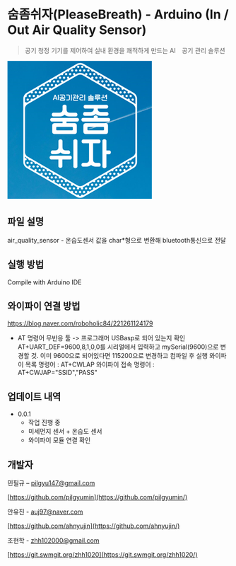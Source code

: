 # 숨좀쉬자(PleaseBreath) - Arduino (In / Out Air Quality Sensor)
> 공기 청정 기기를 제어하여 실내 환경을 쾌적하게 만드는 AI　공기 관리 솔루션

![pb](./image/pb.png)

## 파일 설명 

air_quality_sensor - 온습도센서 값을 char*형으로 변환해 bluetooth통신으로 전달

## 실행 방법

Compile with Arduino IDE

## 와이파이 연결 방법
https://blog.naver.com/roboholic84/221261124179
- AT 명령어 무반응 
툴 -> 프로그래머 USBasp로 되어 있는지 확인
AT+UART_DEF=9600,8,1,0,0를 시리얼에서 입력하고 mySerial(9600)으로 변경할 것.
이미 9600으로 되어있다면 115200으로 변경하고 컴파일 후 실행
와이파이 목록 명령어 : AT+CWLAP
와이파이 접속 명령어 : AT+CWJAP="SSID","PASS"


## 업데이트 내역

* 0.0.1
    * 작업 진행 중
    * 미세먼지 센서 + 온습도 센서
    * 와이파이 모듈 연결 확인
    
## 개발자

민필규 – pilgyu147@gmail.com

[https://github.com/pilgyumin](https://github.com/pilgyumin/)

안유진 - auj97@naver.com

[https://github.com/ahnyujin](https://github.com/ahnyujin/)

조현학 - zhh102000@gmail.com

[https://git.swmgit.org/zhh1020](https://git.swmgit.org/zhh1020/)    